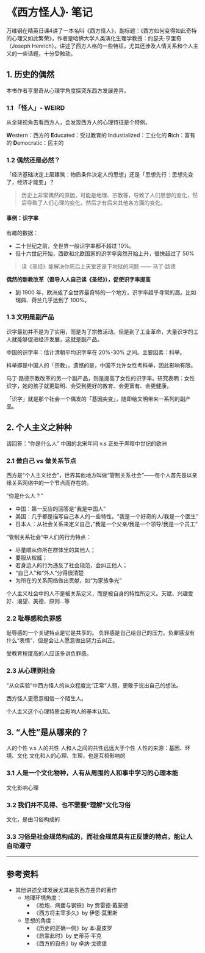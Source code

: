 # 《西方怪人》· 笔记
万维钢在精英日课4讲了一本名叫《西方怪人》，副标题：《西方如何变得如此奇特的心理又如此繁荣》，作者是哈佛大学人类演化生理学教授：约瑟夫·亨里奇（Joseph Henrich）。讲述了西方人格的一些特征，尤其还涉及人情关系和个人主义的一些话题，十分受触动。

## 1. 历史的偶然
本书作者亨里奇从心理学角度探究东西方发展差异。

### 1.1 「怪人」- WEIRD

从全球视角去看西方人，会发现西方人的心理特征是个特例。

**W**estern：西方的
**E**ducated：受过教育的
**I**ndustialized：工业化的
**R**ich：富有的
**D**emocratic：民主的

### 1.2 偶然还是必然？

「经济基础决定上层建筑：物质条件决定人的思想」还是「思想先行：思想先变了，经济才能变」？

> 历史上非常偶然的原因，可能是地理、宗教等，导致了人们思想的变化，然后导致了人们心理的变化，然后才有后来其他各方面的变化。

#### 事例：**识字率**

有趣的数据：
- 二十世纪之前，全世界一般识字率都不超过 10%。
- 但十六世纪开始，西欧和北欧国家的识字率突然开始上升，很快超过了 50%

> 读《圣经》能解决你死后上天堂还是下地狱的问题 —— 马丁·路德

**偶然的新教改革（倡导人人自己读《圣经》），促使识字率提高**

- 到 1900 年，欧洲成了全世界最奇特的一个地方，识字率超乎寻常的高。比如瑞典、荷兰几乎达到了 100%。

### 1.3 文明是副产品

识字最初并不是为了实用，而是为了宗教活动。但是到了工业革命，大量识字的工人就能够促进经济发展，这就是副产品。

中国的识字率：估计清朝平均识字率在 20%-30% 之间。主要因素：科举。

科举即是中国人的「宗教」。遗憾的是，中国不允许女性考科举，因此影响有限。

马丁·路德宗教改革的另一个副产品，则是提高了女性的识字率。研究表明：女性识字，她的孩子就更聪明、会受到更好的教育、会更富有、会更健康。

「识字」就是那个社会一个偶发的「基因突变」，随即给文明带来一系列的副产品。

## 2. 个人主义之种种

请回答：“你是什么人”
中国的北宋年间 v.s 正处于黑暗中世纪的欧洲

### 2.1 做自己 vs 做关系节点

西方是“个人主义社会”，世界其他地方叫做“管制关系社会”——每个人首先是以亲缘关系网络中的一个节点而存在的。

“你是什么人？”
- 中国：第一反应的回答是“我是中国人”
- 美国：几乎都是描写自己本人的一些特性，“我是一个好奇的人/我是一个医生”
- 日本人：从社会关系来定义自己，”我是一个父亲/我是一个领导/我是一个员工“

”管制关系社会“中人们的行为特点：
- 尽量顺从你所在群体里的其他人；
- 要服从权威；
- 若身边人的行为违反了社会规范，会纠正他人；
- “自己人”和“外人”分得很清楚
- 为所在的关系网络做出贡献，如“为家族争光”

个人主义社会中的人不是被关系定义，而是被自身的特性所定义。天赋、兴趣爱好、渴望、美德、原则…等

### 2.2 耻辱感和负罪感

耻辱感的一个关键特点是它是共享的。
负罪感是自己给自己的压力。负罪感没有什么“表情”，但是会让人愿意做出努力去纠正。

受教育程度高的人应该多讲负罪感。

### 2.3 从心理到社会

“从众实验”中西方怪人的从众程度比“正常”人弱，更敢于说出自己的想法。

西方怪人更愿意相信一个陌生人。

个人主义这个心理特质会影响人的基本认知。

## 3. “人性”是从哪来的？

人的个性 v.s 人的共性
人和人之间的共性远远大于个性
人性的来源：基因、环境、文化
文化和人的心理、生理，也是互相影响的

### 3.1 人是一个文化物种，人有从周围的人和事中学习的心理本能

文化影响心理

### 3.2 我们并不见得、也不需要“理解”文化习俗

文化，是由习俗构成的

### 3.3 习俗是社会规范构成的，而社会规范具有正反馈的特点，能让人自动遵守

---

## 参考资料
- 其他讲述全球发展尤其是东西方差异的著作
	- 地理环境角度：
		- 《枪炮、病菌与钢铁》by 贾雷德·戴蒙德
		- 《西方将主宰多久》by 伊恩·莫里斯
	- 思想的角度：
		- 《历史的正确一侧》by 本·夏皮罗
		- 《启蒙此时》by 史蒂芬·平克
		- 《西方的自杀》by 卓纳·戈德堡